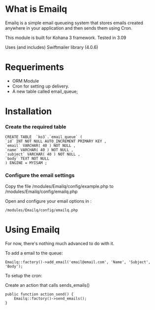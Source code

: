 # What is Emailq

Emailq is a simple email queueing system that stores emails created anywhere in your application and then sends them using Cron.

This module is built for Kohana 3 framework. Tested in 3.09

Uses (and includes) Swiftmailer library (4.0.6)

# Requeriments

* ORM Module
* Cron for setting up delivery.
* A new table called email_queue;

# Installation

### Create the required table ###

	CREATE TABLE  `ko3`.`email_queue` (
	`id` INT NOT NULL AUTO_INCREMENT PRIMARY KEY ,
	`email` VARCHAR( 40 ) NOT NULL ,
	`name` VARCHAR( 40 ) NOT NULL ,
	`subject` VARCHAR( 40 ) NOT NULL ,
	`body` TEXT NOT NULL
	) ENGINE = MYISAM ;

### Configure the email settings ###

Copy the file /modules/Emailq/config/example.php to /modules/Emailq/config/emailq.php

Open and configure your email options in :

	/modules/Emailq/config/emailq.php

# Using Emailq

For now, there's nothing much advanced to do with it.

To add a email to the queue:

	Emailq::factory()->add_email('email@email.com', 'Name', 'Subject', 'Body');

To setup the cron:

Create an action that calls sends_emails()

	public function action_send() {
		Emailq::factory()->send_emails();
	}